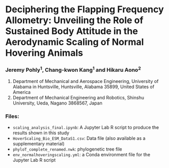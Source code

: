 # Deciphering the Flapping Frequency Allometry: Unveiling the Role of Sustained Body Attitude in the Aerodynamic Scaling of Normal Hovering Animals

### Jeremy Pohly<sup>1</sup>, Chang-kwon Kang<sup>1</sup> and Hikaru Aono<sup>2</sup>

1. Department of Mechanical and Aerospace Engineering, University of Alabama in Huntsville, Huntsville, Alabama 35899, United States of America
2. Department of Mechanical Engineering and Robotics, Shinshu University, Ueda, Nagano 3868567, Japan

### Files:
- `scaling_analysis_final.ipynb`: A Jupyter Lab R script to produce the results shown in this study
- `HoverScaling_Bio_ESM_DataS1.csv`: Data file (also available as a supplementary material)
- `phyloT_complete_renamed.nwk`: phylogenetic tree file
- `env_normalhoveringscaling.yml`: a Conda environment file for the Jupyter Lab R script



